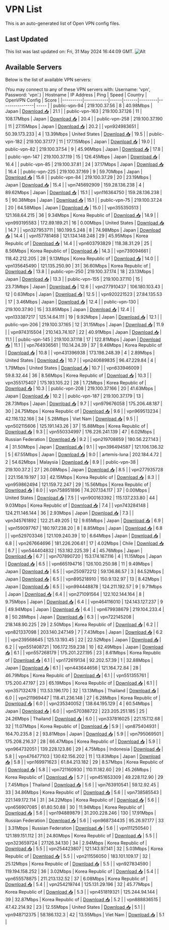 # VPN List

This is an auto-generated list of Open VPN config files.

## Last Updated

This list was last updated on: Fri, 31 May 2024 16:44:09 GMT.
![Alt](https://repobeats.axiom.co/api/embed/186b98318ef1479477931607c1ad7d823f12451f.svg "Repobeats analytics image")

## Available Servers

Below is the list of available VPN servers:

(You may connect to any of these VPN servers with: Username: 'vpn', Password: 'vpn'.)
| Hostname | IP Address | Ping | Speed | Country | OpenVPN Config | Score |
|----------|------------|------|-------|---------|----------------| ----- |
| public-vpn-94 | 219.100.37.56 | 8 | 40.98Mbps | Japan | [Download 📥](./configs/server_0_JP.ovpn) | 21.1 |
| public-vpn-163 | 219.100.37.126 | 11 | 108.17Mbps | Japan | [Download 📥](./configs/server_1_JP.ovpn) | 20.4 |
| public-vpn-258 | 219.100.37.190 | 11 | 27.15Mbps | Japan | [Download 📥](./configs/server_2_JP.ovpn) | 20.2 |
| vpn924983651 | 50.39.173.233 | 4 | 13.39Mbps | United States | [Download 📥](./configs/server_3_US.ovpn) | 19.5 |
| public-vpn-182 | 219.100.37.177 | 11 | 177.15Mbps | Japan | [Download 📥](./configs/server_4_JP.ovpn) | 19.0 |
| public-vpn-82 | 219.100.37.54 | 9 | 45.96Mbps | Japan | [Download 📥](./configs/server_5_JP.ovpn) | 17.8 |
| public-vpn-147 | 219.100.37.119 | 15 | 126.45Mbps | Japan | [Download 📥](./configs/server_6_JP.ovpn) | 16.4 |
| public-vpn-85 | 219.100.37.81 | 24 | 37.17Mbps | Japan | [Download 📥](./configs/server_7_JP.ovpn) | 16.4 |
| public-vpn-225 | 219.100.37.169 | 9 | 59.70Mbps | Japan | [Download 📥](./configs/server_8_JP.ovpn) | 15.6 |
| public-vpn-84 | 219.100.37.29 | 20 | 23.19Mbps | Japan | [Download 📥](./configs/server_9_JP.ovpn) | 15.4 |
| vpn745692909 | 159.28.136.238 | 4 | 89.62Mbps | Japan | [Download 📥](./configs/server_10_JP.ovpn) | 15.1 |
| vpn116364750 | 159.28.136.238 | 5 | 90.38Mbps | Japan | [Download 📥](./configs/server_11_JP.ovpn) | 15.1 |
| public-vpn-75 | 219.100.37.24 | 20 | 64.58Mbps | Japan | [Download 📥](./configs/server_12_JP.ovpn) | 15.0 |
| vpn355350513 | 121.168.64.215 | 36 | 9.34Mbps | Korea Republic of | [Download 📥](./configs/server_13_KR.ovpn) | 14.9 |
| vpn993195583 | 172.89.189.21 | 16 | 0.00Mbps | United States | [Download 📥](./configs/server_14_US.ovpn) | 14.7 |
| vpn327953711 | 180.199.5.248 | 8 | 74.98Mbps | Japan | [Download 📥](./configs/server_15_JP.ovpn) | 14.4 |
| vpn157781468 | 121.134.148.248 | 29 | 45.95Mbps | Korea Republic of | [Download 📥](./configs/server_16_KR.ovpn) | 14.4 |
| vpn603793829 | 118.38.31.29 | 25 | 8.56Mbps | Korea Republic of | [Download 📥](./configs/server_17_KR.ovpn) | 14.3 |
| vpn739094661 | 118.42.212.205 | 28 | 9.13Mbps | Korea Republic of | [Download 📥](./configs/server_18_KR.ovpn) | 14.0 |
| vpn135645490 | 121.135.250.90 | 31 | 36.60Mbps | Korea Republic of | [Download 📥](./configs/server_19_KR.ovpn) | 13.8 |
| public-vpn-250 | 219.100.37.174 | 18 | 23.13Mbps | Japan | [Download 📥](./configs/server_20_JP.ovpn) | 13.3 |
| public-vpn-155 | 219.100.37.110 | 15 | 23.73Mbps | Japan | [Download 📥](./configs/server_21_JP.ovpn) | 12.6 |
| vpn277910437 | 106.180.103.43 | 12 | 0.63Mbps | Japan | [Download 📥](./configs/server_22_JP.ovpn) | 12.5 |
| vpn920221523 | 27.84.135.53 | 17 | 3.46Mbps | Japan | [Download 📥](./configs/server_23_JP.ovpn) | 12.4 |
| public-vpn-130 | 219.100.37.90 | 15 | 33.85Mbps | Japan | [Download 📥](./configs/server_24_JP.ovpn) | 12.4 |
| vpn133387217 | 125.14.64.111 | 19 | 9.92Mbps | Japan | [Download 📥](./configs/server_25_JP.ovpn) | 12.1 |
| public-vpn-206 | 219.100.37.165 | 12 | 31.15Mbps | Japan | [Download 📥](./configs/server_26_JP.ovpn) | 11.9 |
| vpn974315504 | 210.143.74.107 | 22 | 40.91Mbps | Japan | [Download 📥](./configs/server_27_JP.ovpn) | 11.1 |
| public-vpn-145 | 219.100.37.118 | 17 | 122.81Mbps | Japan | [Download 📥](./configs/server_28_JP.ovpn) | 11.1 |
| vpn764936561 | 110.14.24.39 | 37 | 9.46Mbps | Korea Republic of | [Download 📥](./configs/server_29_KR.ovpn) | 10.8 |
| vpn431396938 | 173.198.248.39 | 4 | 2.89Mbps | United States | [Download 📥](./configs/server_30_US.ovpn) | 10.7 |
| vpn240689835 | 96.47.229.84 | 4 | 1.79Mbps | United States | [Download 📥](./configs/server_31_US.ovpn) | 10.7 |
| vpn633946009 | 59.8.32.44 | 36 | 8.56Mbps | Korea Republic of | [Download 📥](./configs/server_32_KR.ovpn) | 10.3 |
| vpn355175407 | 175.193.105.22 | 28 | 1.72Mbps | Korea Republic of | [Download 📥](./configs/server_33_KR.ovpn) | 10.3 |
| public-vpn-208 | 219.100.37.166 | 20 | 41.63Mbps | Japan | [Download 📥](./configs/server_34_JP.ovpn) | 10.2 |
| public-vpn-187 | 219.100.37.179 | 13 | 28.73Mbps | Japan | [Download 📥](./configs/server_35_JP.ovpn) | 9.7 |
| vpn979676058 | 175.206.48.187 | 30 | 24.75Mbps | Korea Republic of | [Download 📥](./configs/server_36_KR.ovpn) | 9.6 |
| vpn969513234 | 42.116.132.166 | 34 | 5.28Mbps | Viet Nam | [Download 📥](./configs/server_37_VN.ovpn) | 9.5 |
| vpn502115606 | 125.191.143.26 | 37 | 15.88Mbps | Korea Republic of | [Download 📥](./configs/server_38_KR.ovpn) | 9.3 |
| vpn550334997 | 176.226.241.139 | 47 | 6.02Mbps | Russian Federation | [Download 📥](./configs/server_39_RU.ovpn) | 9.2 |
| vpn219708659 | 180.56.227.143 | 4 | 31.50Mbps | Japan | [Download 📥](./configs/server_40_JP.ovpn) | 9.1 |
| vpn396494587 | 121.106.136.32 | 5 | 67.55Mbps | Japan | [Download 📥](./configs/server_41_JP.ovpn) | 9.0 |
| artemis-luna | 202.184.4.72 | 2 | 54.62Mbps | Malaysia | [Download 📥](./configs/server_42_MY.ovpn) | 8.9 |
| public-vpn-38 | 219.100.37.2 | 27 | 26.08Mbps | Japan | [Download 📥](./configs/server_43_JP.ovpn) | 8.5 |
| vpn277935728 | 221.156.19.197 | 33 | 42.15Mbps | Korea Republic of | [Download 📥](./configs/server_44_KR.ovpn) | 8.3 |
| vpn959862494 | 121.159.72.247 | 29 | 15.56Mbps | Korea Republic of | [Download 📥](./configs/server_45_KR.ovpn) | 8.0 |
| vpn758951896 | 74.207.134.117 | 37 | 0.00Mbps | United States | [Download 📥](./configs/server_46_US.ovpn) | 7.5 |
| vpn900163392 | 115.137.233.80 | 44 | 9.03Mbps | Korea Republic of | [Download 📥](./configs/server_47_KR.ovpn) | 7.4 |
| vpn743284148 | 124.211.146.144 | 36 | 2.93Mbps | Japan | [Download 📥](./configs/server_48_JP.ovpn) | 7.3 |
| vpn345761892 | 122.21.49.205 | 12 | 9.65Mbps | Japan | [Download 📥](./configs/server_49_JP.ovpn) | 6.9 |
| vpn159097767 | 180.197.238.20 | 8 | 8.85Mbps | Japan | [Download 📥](./configs/server_50_JP.ovpn) | 6.8 |
| vpn529703346 | 121.109.240.39 | 10 | 6.64Mbps | Japan | [Download 📥](./configs/server_51_JP.ovpn) | 6.8 |
| vpn267664696 | 181.226.206.61 | 17 | 4.02Mbps | Chile | [Download 📥](./configs/server_52_CL.ovpn) | 6.7 |
| vpn544404832 | 153.182.225.39 | 4 | 45.76Mbps | Japan | [Download 📥](./configs/server_53_JP.ovpn) | 6.7 |
| vpn707890720 | 153.174.167.116 | 4 | 11.15Mbps | Japan | [Download 📥](./configs/server_54_JP.ovpn) | 6.5 |
| vpn665194716 | 126.100.250.98 | 11 | 9.49Mbps | Japan | [Download 📥](./configs/server_55_JP.ovpn) | 6.5 |
| vpn250972212 | 59.136.86.57 | 3 | 84.52Mbps | Japan | [Download 📥](./configs/server_56_JP.ovpn) | 6.5 |
| vpn895218910 | 150.9.132.97 | 13 | 8.42Mbps | Japan | [Download 📥](./configs/server_57_JP.ovpn) | 6.5 |
| vpn994448878 | 124.211.192.57 | 9 | 9.71Mbps | Japan | [Download 📥](./configs/server_58_JP.ovpn) | 6.4 |
| vpn271091564 | 122.102.144.164 | 8 | 9.75Mbps | Japan | [Download 📥](./configs/server_59_JP.ovpn) | 6.4 |
| vpn464116010 | 124.143.127.237 | 9 | 49.94Mbps | Japan | [Download 📥](./configs/server_60_JP.ovpn) | 6.4 |
| vpn679938679 | 219.104.233.4 | 8 | 50.28Mbps | Japan | [Download 📥](./configs/server_61_JP.ovpn) | 6.3 |
| vpn722145208 | 218.148.90.225 | 29 | 2.50Mbps | Korea Republic of | [Download 📥](./configs/server_62_KR.ovpn) | 6.2 |
| vpn821337098 | 203.140.247.149 | 7 | 7.43Mbps | Japan | [Download 📥](./configs/server_63_JP.ovpn) | 6.2 |
| vpn239568645 | 125.13.193.45 | 22 | 22.52Mbps | Japan | [Download 📥](./configs/server_64_JP.ovpn) | 6.2 |
| vpn551408721 | 106.172.159.238 | 10 | 62.49Mbps | Japan | [Download 📥](./configs/server_65_JP.ovpn) | 6.1 |
| vpn557268179 | 175.201.227.195 | 23 | 8.61Mbps | Korea Republic of | [Download 📥](./configs/server_66_KR.ovpn) | 6.1 |
| vpn172619134 | 92.202.57.39 | 1 | 32.88Mbps | Japan | [Download 📥](./configs/server_67_JP.ovpn) | 6.1 |
| vpn443644656 | 121.164.72.84 | 28 | 46.79Mbps | Korea Republic of | [Download 📥](./configs/server_68_KR.ovpn) | 6.1 |
| vpn551355761 | 175.200.47.197 | 23 | 65.19Mbps | Korea Republic of | [Download 📥](./configs/server_69_KR.ovpn) | 6.1 |
| vpn357132478 | 113.53.196.170 | 32 | 13.13Mbps | Thailand | [Download 📥](./configs/server_70_TH.ovpn) | 6.0 |
| vpn211969447 | 118.41.236.148 | 27 | 6.28Mbps | Korea Republic of | [Download 📥](./configs/server_71_KR.ovpn) | 6.0 |
| vpn235340052 | 138.64.195.129 | 4 | 60.54Mbps | Japan | [Download 📥](./configs/server_72_JP.ovpn) | 6.0 |
| vpn570388722 | 223.205.251.185 | 25 | 24.26Mbps | Thailand | [Download 📥](./configs/server_73_TH.ovpn) | 6.0 |
| vpn337816025 | 221.157.12.68 | 32 | 11.07Mbps | Korea Republic of | [Download 📥](./configs/server_74_KR.ovpn) | 5.9 |
| vpn875404931 | 164.70.235.8 | 2 | 93.81Mbps | Japan | [Download 📥](./configs/server_75_JP.ovpn) | 5.9 |
| vpn795069501 | 175.208.216.37 | 28 | 66.47Mbps | Korea Republic of | [Download 📥](./configs/server_76_KR.ovpn) | 5.9 |
| vpn964732051 | 139.228.123.86 | 29 | 4.75Mbps | Indonesia | [Download 📥](./configs/server_77_ID.ovpn) | 5.8 |
| vpn476477103 | 130.62.156.202 | 11 | 13.83Mbps | Japan | [Download 📥](./configs/server_78_JP.ovpn) | 5.8 |
| vpn169971623 | 61.84.213.182 | 29 | 8.57Mbps | Korea Republic of | [Download 📥](./configs/server_79_KR.ovpn) | 5.8 |
| vpn721160930 | 110.11.182.60 | 29 | 45.26Mbps | Korea Republic of | [Download 📥](./configs/server_80_KR.ovpn) | 5.7 |
| vpn451653309 | 49.228.112.90 | 29 | 7.45Mbps | Thailand | [Download 📥](./configs/server_81_TH.ovpn) | 5.6 |
| vpn763910541 | 59.12.92.45 | 33 | 34.86Mbps | Korea Republic of | [Download 📥](./configs/server_82_KR.ovpn) | 5.6 |
| vpn738585543 | 221.149.172.114 | 31 | 34.22Mbps | Korea Republic of | [Download 📥](./configs/server_83_KR.ovpn) | 5.6 |
| vpn656907085 | 61.80.50.88 | 30 | 11.94Mbps | Korea Republic of | [Download 📥](./configs/server_84_KR.ovpn) | 5.6 |
| vpn194889879 | 31.200.228.246 | 130 | 17.91Mbps | Russian Federation | [Download 📥](./configs/server_85_RU.ovpn) | 5.6 |
| vpn968734435 | 95.26.97.177 | 33 | 3.31Mbps | Russian Federation | [Download 📥](./configs/server_86_RU.ovpn) | 5.6 |
| vpn111250540 | 121.189.151.112 | 31 | 24.80Mbps | Korea Republic of | [Download 📥](./configs/server_87_KR.ovpn) | 5.5 |
| vpn323659724 | 27.126.34.130 | 34 | 2.94Mbps | Korea Republic of | [Download 📥](./configs/server_88_KR.ovpn) | 5.5 |
| vpn254423807 | 121.143.97.141 | 32 | 5.03Mbps | Korea Republic of | [Download 📥](./configs/server_89_KR.ovpn) | 5.5 |
| vpn211556050 | 183.101.109.17 | 32 | 25.12Mbps | Korea Republic of | [Download 📥](./configs/server_90_KR.ovpn) | 5.5 |
| vpn927834590 | 119.194.158.252 | 36 | 3.02Mbps | Korea Republic of | [Download 📥](./configs/server_91_KR.ovpn) | 5.4 |
| vpn655578875 | 211.213.132.52 | 37 | 6.08Mbps | Korea Republic of | [Download 📥](./configs/server_92_KR.ovpn) | 5.4 |
| vpn254219744 | 125.131.29.196 | 32 | 45.77Mbps | Korea Republic of | [Download 📥](./configs/server_93_KR.ovpn) | 5.3 |
| vpn451819321 | 125.244.94.144 | 39 | 32.87Mbps | Korea Republic of | [Download 📥](./configs/server_94_KR.ovpn) | 5.2 |
| vpn888836515 | 47.42.214.92 | 23 | 12.55Mbps | United States | [Download 📥](./configs/server_95_US.ovpn) | 5.1 |
| vpn948712375 | 58.186.132.3 | 42 | 13.55Mbps | Viet Nam | [Download 📥](./configs/server_96_VN.ovpn) | 5.1 |
